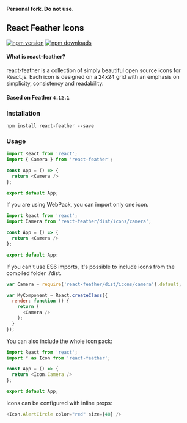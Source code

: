 **Personal fork. Do not use.**

## React Feather Icons

[![npm version](https://img.shields.io/npm/v/react-feather.svg?style=flat-square)](https://www.npmjs.com/package/react-feather)
[![npm downloads](https://img.shields.io/npm/dm/react-feather.svg?style=flat-square)](https://www.npmjs.com/package/react-feather)

#### What is react-feather?
react-feather is a collection of simply beautiful open source icons for React.js. Each icon is designed on a 24x24 grid with an emphasis on simplicity, consistency and readability.

#### Based on Feather ```4.12.1```

### Installation
    npm install react-feather --save

### Usage

```javascript
import React from 'react';
import { Camera } from 'react-feather';

const App = () => {
  return <Camera />
};

export default App;
```
If you are using WebPack, you can import only one icon.
```javascript
import React from 'react';
import Camera from 'react-feather/dist/icons/camera';

const App = () => {
  return <Camera />
};

export default App;
```
If you can't use ES6 imports, it's possible to include icons from the compiled folder ./dist.
```javascript
var Camera = require('react-feather/dist/icons/camera').default;

var MyComponent = React.createClass({
  render: function () {
    return (
      <Camera />
    );
  }
});
```
You can also include the whole icon pack:

```javascript
import React from 'react';
import * as Icon from 'react-feather';

const App = () => {
  return <Icon.Camera />
};

export default App;
```
Icons can be configured with inline props:
```javascript
<Icon.AlertCircle color="red" size={48} />
```
